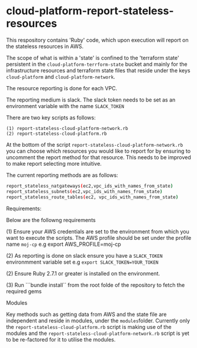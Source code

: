 # cloud-platform-report-stateless-resources


This respository contains 'Ruby' code, which upon execution will report on the stateless resources in AWS.

The scope of what is within a 'state' is confined to the 'terraform state' persistent in the ```cloud-platform-terrform-state``` bucket and mainly for
the infrastructure resources and terraform state files that reside under the keys ```cloud-platform``` and ```cloud-platform-network```. 

The resource reporting is done for each VPC. 

The reporting medium is slack. The slack token needs to be set as an environment variable with the name ```SLACK_TOKEN```

There are two key scripts as follows:

```
(1) report-stateless-cloud-platform-network.rb
(2) report-stateless-cloud-platform.rb
```

At the bottom of the script ```report-stateless-cloud-platform-network.rb``` you can choose which resources you would like to report for by ensuring to uncomment the report method for that resource. This needs to be improved to make report selecting more intuitive. 

The current reporting methods are as follows:

```sh
report_stateless_natgateways(ec2,vpc_ids_with_names_from_state)
report_stateless_subnets(ec2,vpc_ids_with_names_from_state)
report_stateless_route_tables(ec2, vpc_ids_with_names_from_state)
```

Requirements:

Below are the followng requirements

(1) Ensure your AWS credentials are set to the environment from which you want to execute the scripts. The AWS profile should be set under the profile name ```moj-cp``` e.g export AWS_PROFILE=moj-cp

(2) As reporting is done on slack ensure you have a ```SLACK_TOKEN``` environmment variable set e.g ```export SLACK_TOKEN=YOUR_TOKEN```

(2) Ensure Ruby 2.7.1 or greater is installed on the environment.

(3) Run ```bundle install`` from the root folde of the repository to fetch the required gems

Modules

Key methods such as getting data from AWS and the state file are independent and reside in modules, under the ```modules```folder. 
Currently only the ```report-stateless-cloud-platform.rb``` script is making use of the modules and the  ```report-stateless-cloud-platform-network.rb``` script is yet to be re-factored for it to utilise the modules.
